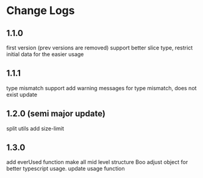 # Change Logs

## 1.1.0
first version (prev versions are removed)
support better slice type,
restrict initial data for the easier usage

## 1.1.1
type mismatch support
add warning messages for type mismatch, does not exist update

## 1.2.0 (semi major update)
split utils
add size-limit

## 1.3.0
add everUsed function
make all mid level structure Boo
adjust object for better typescript usage.
update usage function
